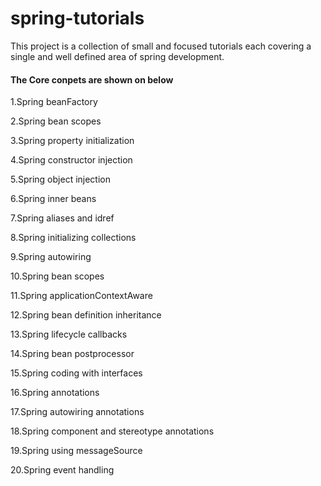 # spring-tutorials
This project is a collection of small and focused tutorials each covering a single and well defined area of spring development.
 
#### The Core conpets are shown on below
 
1.Spring beanFactory

2.Spring bean scopes

3.Spring property initialization

4.Spring constructor injection

5.Spring object injection

6.Spring inner beans

7.Spring aliases and idref

8.Spring initializing collections

9.Spring autowiring

10.Spring bean scopes

11.Spring applicationContextAware

12.Spring  bean definition inheritance

13.Spring lifecycle callbacks

14.Spring bean postprocessor

15.Spring coding with interfaces

16.Spring annotations

17.Spring autowiring annotations

18.Spring component and stereotype annotations

19.Spring using messageSource

20.Spring event handling
